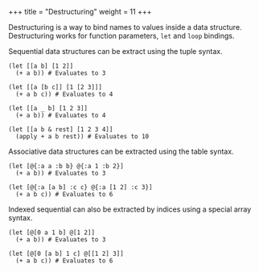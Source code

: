 +++
title = "Destructuring"
weight = 11
+++

Destructuring is a way to bind names to values inside a data structure. Destructuring works for function parameters, `let` and `loop` bindings.

Sequential data structures can be extract using the tuple syntax.

```phel
(let [[a b] [1 2]]
  (+ a b)) # Evaluates to 3

(let [[a [b c]] [1 [2 3]]]
  (+ a b c)) # Evaluates to 4

(let [[a _ b] [1 2 3]]
  (+ a b)) # Evaluates to 4

(let [[a b & rest] [1 2 3 4]]
  (apply + a b rest)) # Evaluates to 10
```

Associative data structures can be extracted using the table syntax.

```phel
(let [@{:a a :b b} @{:a 1 :b 2}]
  (+ a b)) # Evaluates to 3

(let [@{:a [a b] :c c} @{:a [1 2] :c 3}]
  (+ a b c)) # Evaluates to 6
```

Indexed sequential can also be extracted by indices using a special array syntax.

```phel
(let [@[0 a 1 b] @[1 2]]
  (+ a b)) # Evaluates to 3

(let [@[0 [a b] 1 c] @[[1 2] 3]]
  (+ a b c)) # Evaluates to 6
```